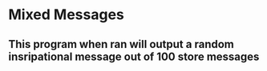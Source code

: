 # Mixed Messages

## This program when ran will output a random insripational message out of 100 store messages
